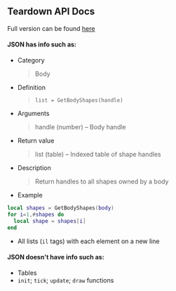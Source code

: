 ## Teardown API Docs

Full version can be found [here](https://teardowngame.com/modding/api.html)

#### JSON has info such as:

* Category<br>
  > Body
* Definition<br>
  > `list = GetBodyShapes(handle)`
* Arguments
  > handle (number) – Body handle
* Return value
  > list (table) – Indexed table of shape handles
* Description
  > Return handles to all shapes owned by a body
* Example

```lua
local shapes = GetBodyShapes(body)
for i=1,#shapes do
  local shape = shapes[i]
end
```

* All lists (`il` tags) with each element on a new line

#### JSON doesn't have info such as:

* Tables
* `init`; `tick`; `update`; `draw` functions
